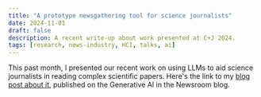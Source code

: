 ```yaml
---
title: "A prototype newsgathering tool for science journalists"
date: 2024-11-01
draft: false
description: A recent write-up about work presented at C+J 2024.
tags: [research, news-industry, HCI, talks, ai]
---
```


This past month, I presented our recent work on using LLMs to aid science journalists in reading complex scientific papers. Here's the link to my [blog post about it](https://generative-ai-newsroom.com/making-sense-of-science-llms-for-helping-reporters-understand-complex-research-f1292720a09c), published on the Generative AI in the Newsroom blog.  
